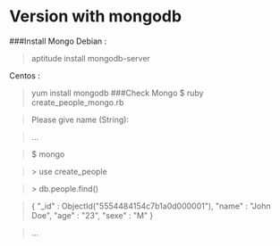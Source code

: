 Version with mongodb
====================

###Install Mongo
Debian : 
> aptitude install mongodb-server

Centos :
> yum install mongodb
###Check Mongo
> $ ruby create\_people\_mongo.rb

> Please give name (String): 

> ...

> $ mongo

> \> use create\_people

> \> db.people.find()

> { "\_id" : ObjectId("5554484154c7b1a0d000001"), "name" : "John Doe", "age" : "23", "sexe" : "M" }

> ...
